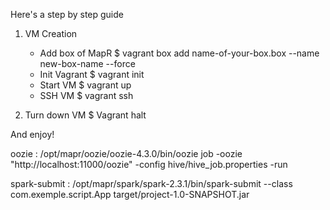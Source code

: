 Here's a step by step guide 

1) VM Creation
    - Add box of MapR
    $ vagrant box add  name-of-your-box.box --name new-box-name --force
	- Init Vagrant
    $ vagrant init
    - Start VM
    $ vagrant up
    - SSH VM
    $ vagrant ssh








0) Turn down VM
    $ Vagrant halt

And enjoy!








oozie : /opt/mapr/oozie/oozie-4.3.0/bin/oozie job -oozie "http://localhost:11000/oozie" -config hive/hive_job.properties -run


spark-submit : /opt/mapr/spark/spark-2.3.1/bin/spark-submit --class com.exemple.script.App target/project-1.0-SNAPSHOT.jar
